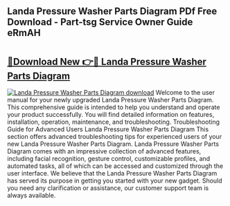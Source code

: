 ## Landa Pressure Washer Parts Diagram PDf Free Download - Part-tsg Service Owner Guide eRmAH

# <h2><a href="http://dfmmffx.blite.top/?on=Landa+Pressure+Washer+Parts+Diagram">🔗Download New 👉🔴 Landa Pressure Washer Parts Diagram</a></h2>

[![Landa Pressure Washer Parts Diagram download](https://i.imgur.com/lujVjoI.png)](http://dfmmffx.blite.top/?on=Landa+Pressure+Washer+Parts+Diagram)
Welcome to the user manual for your newly upgraded Landa Pressure Washer Parts Diagram. This comprehensive guide is intended to help you understand and operate your product successfully. You will find detailed information on features, installation, operation, maintenance, and troubleshooting. Troubleshooting Guide for Advanced Users Landa Pressure Washer Parts Diagram This section offers advanced troubleshooting tips for experienced users of your new Landa Pressure Washer Parts Diagram. Landa Pressure Washer Parts Diagram comes with an impressive collection of advanced features, including facial recognition, gesture control, customizable profiles, and automated tasks, all of which can be accessed and customized through the user interface. We believe that the Landa Pressure Washer Parts Diagram has served its purpose in getting you started with your new gadget. Should you need any clarification or assistance, our customer support team is always available.

